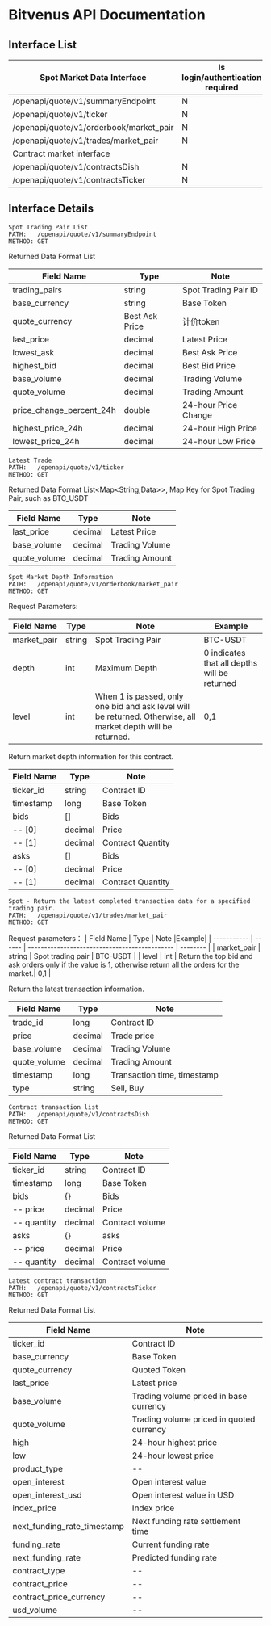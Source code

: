 # Bitvenus API Documentation

## Interface List

|       Spot Market Data Interface      | Is login/authentication required |
| --------------------------------------- | ----------------- |
| /openapi/quote/v1/summaryEndpoint       | N                 |
| /openapi/quote/v1/ticker                | N                 |
| /openapi/quote/v1/orderbook/market_pair | N                 |
| /openapi/quote/v1/trades/market_pair    | N                 |
| Contract market interface                         |                   |
| /openapi/quote/v1/contractsDish         | N                 |
| /openapi/quote/v1/contractsTicker       | N                 |

## Interface Details

```
Spot Trading Pair List
PATH:   /openapi/quote/v1/summaryEndpoint
METHOD: GET
```

Returned Data Format List

|        Field Name        |      Type      |         Note         |
| ------------------------ | -------------- | -------------------- |
| trading_pairs            | string         | Spot Trading Pair ID |
| base_currency            | string         | Base Token           |
| quote_currency           | Best Ask Price | 计价token            |
| last_price               | decimal        | Latest Price         |
| lowest_ask               | decimal        | Best Ask Price       |
| highest_bid              | decimal        | Best Bid Price       |
| base_volume              | decimal        | Trading Volume       |
| quote_volume             | decimal        | Trading Amount       |
| price_change_percent_24h | double         | 24-hour Price Change |
| highest_price_24h        | decimal        | 24-hour High Price   |
| lowest_price_24h         | decimal        | 24-hour Low Price    |


```
Latest Trade
PATH:   /openapi/quote/v1/ticker
METHOD: GET
```

Returned Data Format List<Map<String,Data>>, Map Key for Spot Trading Pair, such as BTC_USDT

|  Field Name  |  Type   |      Note      |
| ------------ | ------- | -------------- |
| last_price   | decimal | Latest Price   |
| base_volume  | decimal | Trading Volume |
| quote_volume | decimal | Trading Amount |

```
Spot Market Depth Information
PATH:   /openapi/quote/v1/orderbook/market_pair
METHOD: GET
```

Request Parameters:

| Field Name  |Type    | Note                                       |Example               |
| ----------- | ------ | --------------------------------------------- | -------------------- |
| market_pair | string | Spot Trading Pair                      | BTC-USDT             |
| depth       | int    | Maximum Depth               | 0 indicates that all depths will be returned |
| level       | int    | When 1 is passed, only one bid and ask level will be returned. Otherwise, all market depth will be returned. | 0,1                  |

Return market depth information for this contract.

| Field Name  |  Type   |   Note    | 
| --------- | ------- | --------- | 
| ticker_id | string  | Contract ID   | 
| timestamp | long    | Base Token | 
| bids      | []      | Bids      | 
| --   [0]  | decimal | Price     | 
| --   [1]  | decimal | Contract Quantity  | 
| asks      | []      | Bids      | 
| --   [0]  | decimal | Price      | 
| --   [1]  | decimal | Contract Quantity   | 


```
Spot - Return the latest completed transaction data for a specified trading pair.
PATH:   /openapi/quote/v1/trades/market_pair
METHOD: GET
```

Request parameters：
|  Field Name  |  Type  |                   Note                    |Example|
| ----------- | ------ | --------------------------------------------- | -------- |
| market_pair | string | Spot trading pair                          | BTC-USDT |
| level       | int    | Return the top bid and ask orders only if the value is 1, otherwise return all the orders for the market.| 0,1      |

Return the latest transaction information.

|   Field Name   | Type   |       Note       |
| ------------ | ------- | ---------------- |
| trade_id     | long    | Contract ID         |
| price        | decimal | 	Trade price          |
| base_volume  | decimal | Trading Volume      |
| quote_volume | decimal | Trading Amount          |
| timestamp    | long    | Transaction time, timestamp |
| type         | string  | Sell, Buy        |


```
Contract transaction list
PATH:   /openapi/quote/v1/contractsDish
METHOD: GET
```

Returned Data Format List

|  Field Name   | Type  |   Note   | 
| ------------- | ------- | --------- | 
| ticker_id     | string  | Contract ID    | 
| timestamp     | long    | Base Token | 
| bids          | {}      | Bids      | 
| --   price    | decimal | Price    | 
| --   quantity | decimal | Contract volume  | 
| asks          | {}      | asks     | 
| --  price     | decimal | Price     | 
| --   quantity | decimal | Contract volume  | 


```
Latest contract transaction
PATH:   /openapi/quote/v1/contractsTicker
METHOD: GET
```
Returned Data Format List

|         Field Name          |                   Note                   |
| --------------------------- | ---------------------------------------- |
| ticker_id                   | Contract ID                              |
| base_currency               | Base Token                               |
| quote_currency              | Quoted Token                             |
| last_price                  | Latest price                             |
| base_volume                 | Trading volume priced in base currency   |
| quote_volume                | Trading volume priced in quoted currency |
| high                        | 24-hour highest price                    |
| low                         | 24-hour lowest price                     |
| product_type                | --                                       |
| open_interest               | Open interest value                      |
| open_interest_usd           | Open interest value in USD               |
| index_price                 | Index price                              |
| next_funding_rate_timestamp | Next funding rate settlement time        |
| funding_rate                | Current funding rate                     |
| next_funding_rate           | Predicted funding rate                   |
| contract_type               | --                                       |
| contract_price              | --                                       |
| contract_price_currency     | --                                       |
| usd_volume                  | --                                       |